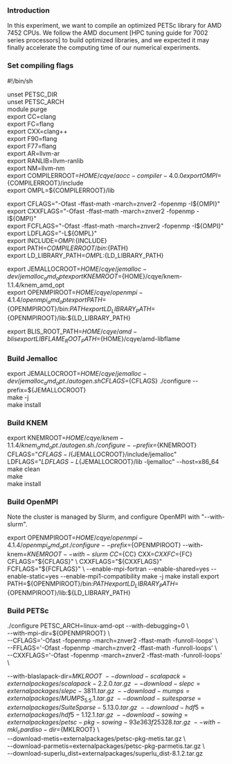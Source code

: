 ### Introduction
In this experiment, we want to compile an optimized PETSc library for AMD 7452 CPUs. We follow the AMD document [HPC tuning guide for 7002 series processors] to build optimized libraries, and we expected it may finally accelerate the computing time of our numerical experiments.


### Set compiling flags
#!/bin/sh  

unset PETSC_DIR  
unset PETSC_ARCH  
module purge  
export CC=clang  
export FC=flang  
export CXX=clang++  
export F90=flang  
export F77=flang  
export AR=llvm-ar  
export RANLIB=llvm-ranlib  
export NM=llvm-nm  
export COMPILERROOT=${HOME}/cqye/aocc-compiler-4.0.0  
export OMPI=${COMPILERROOT}/include  
export OMPL=${COMPILERROOT}/lib  

export CFLAGS="-Ofast -ffast-math -march=znver2 -fopenmp -I${OMPI}"  
export CXXFLAGS="-Ofast -ffast-math -march=znver2 -fopenmp -I${OMPI}"  
export FCFLAGS="-Ofast -ffast-math -march=znver2 -fopenmp -I${OMPI}"  
export LDFLAGS="-L${OMPL}"  
export INCLUDE=${OMPI}:${INCLUDE}  
export PATH=${COMPILERROOT}/bin:${PATH}  
export LD_LIBRARY_PATH=${OMPL}:${LD_LIBRARY_PATH}  

export JEMALLOCROOT=${HOME}/cqye/jemalloc-dev/jemalloc_amd_opt  
export KNEMROOT=${HOME}/cqye/knem-1.1.4/knem_amd_opt  
export OPENMPIROOT=${HOME}/cqye/openmpi-4.1.4/openmpi_amd_opt
export PATH=${OPENMPIROOT}/bin:${PATH}
export LD_LIBRARY_PATH=${OPENMPIROOT}/lib:${LD_LIBRARY_PATH}

export BLIS_ROOT_PATH=${HOME}/cqye/amd-blis
export LIBFLAME_ROOT_PATH=${HOME}/cqye/amd-libflame


### Build Jemalloc
export JEMALLOCROOT=${HOME}/cqye/jemalloc-dev/jemalloc_amd_opt  
./autogen.sh  
CFLAGS=${CFLAGS} ./configure --prefix=${JEMALLOCROOT}  
make -j  
make install  


### Build KNEM
export KNEMROOT=${HOME}/cqye/knem-1.1.4/knem_amd_opt  
./autogen.sh  
./configure --prefix=${KNEMROOT} CFLAGS="${CFLAGS} -I${JEMALLOCROOT}/include/jemalloc" \
LDFLAGS="${LDFLAGS} -L${JEMALLOCROOT}/lib -ljemalloc" --host=x86_64  
make clean  
make  
make install  


### Build OpenMPI
Note the cluster is managed by Slurm, and configure OpenMPI with "--with-slurm".  

export OPENMPIROOT=${HOME}/cqye/openmpi-4.1.4/openmpi_amd_opt  
./configure --prefix=${OPENMPIROOT}  --with-knem=${KNEMROOT} --with-slurm \
CC=${CC} CXX=${CXX} FC=${FC} CFLAGS="${CFLAGS}" \
CXXFLAGS="${CXXFLAGS}" FCFLAGS="${FCFLAGS}" \
--enable-mpi-fortran --enable-shared=yes --enable-static=yes --enable-mpi1-compatibility  
make -j  
make install  
export PATH=${OPENMPIROOT}/bin:${PATH}  
export LD_LIBRARY_PATH=${OPENMPIROOT}/lib:${LD_LIBRARY_PATH}  

### Build PETSc
./configure PETSC_ARCH=linux-amd-opt --with-debugging=0 \  
--with-mpi-dir=${OPENMPIROOT} \  
--CFLAGS='-Ofast -fopenmp -march=znver2 -ffast-math -funroll-loops' \  
--FFLAGS='-Ofast -fopenmp -march=znver2 -ffast-math -funroll-loops' \  
--CXXFLAGS='-Ofast -fopenmp -march=znver2 -ffast-math -funroll-loops' \  

--with-blaslapack-dir=${MKLROOT} \  
--download-scalapack=externalpackages/scalapack-2.2.0.tar.gz \  
--download-slepc=externalpackages/slepc-3811.tar.gz \  
--download-mumps=externalpackages/MUMPS_5.5.1.tar.gz \  
--download-suitesparse=externalpackages/SuiteSparse-5.13.0.tar.gz \  
--download-hdf5=externalpackages/hdf5-1.12.1.tar.gz \  
--download-sowing=externalpackages/petsc-pkg-sowing-93e363f25328.tar.gz \  
--with-mkl_cpardiso-dir=${MKLROOT} \  
--download-metis=externalpackages/petsc-pkg-metis.tar.gz \  
--download-parmetis=externalpackages/petsc-pkg-parmetis.tar.gz \  
--download-superlu_dist=externalpackages/superlu_dist-8.1.2.tar.gz















